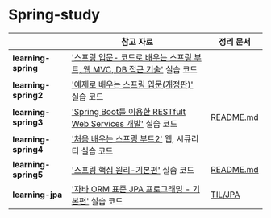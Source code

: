 # Spring-study

||참고 자료|정리 문서|
|---|---|---|
|**learning-spring**|['스프링 입문- 코드로 배우는 스프링 부트, 웹 MVC, DB 접근 기술'](https://www.inflearn.com/course/%EC%8A%A4%ED%94%84%EB%A7%81-%EC%9E%85%EB%AC%B8-%EC%8A%A4%ED%94%84%EB%A7%81%EB%B6%80%ED%8A%B8) 실습 코드||
|**learning-spring2**|['예제로 배우는 스프링 입문(개정판)'](https://www.inflearn.com/course/spring_revised_edition) 실습 코드||
|**learning-spring3**|['Spring Boot를 이용한 RESTfult Web Services 개발'](https://www.inflearn.com/course/spring-boot-restful-web-services) 실습 코드|[README.md](https://github.com/twoosky/spring-study/tree/main/learning-spring3)|
|**learning-spring4**|['처음 배우는 스프링 부트2'](https://github.com/kwj1270/TIL_FIRST_SPRINGBOOT2) 웹, 시큐리티 실습 코드||
|**learning-spring5**|['스프링 핵심 원리-기본편'](https://www.inflearn.com/course/%EC%8A%A4%ED%94%84%EB%A7%81-%ED%95%B5%EC%8B%AC-%EC%9B%90%EB%A6%AC-%EA%B8%B0%EB%B3%B8%ED%8E%B8/dashboard) 실습 코드|[README.md](https://github.com/twoosky/spring-study/tree/main/learning-spring5)|
|**learning-jpa**|['자바 ORM 표준 JPA 프로그래밍 - 기본편'](https://www.inflearn.com/course/ORM-JPA-Basic/dashboard) 실습 코드|[TIL/JPA](https://github.com/twoosky/TIL/tree/main/JPA)|
